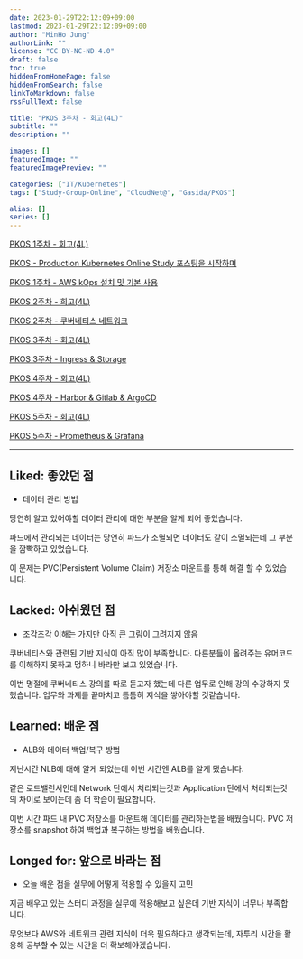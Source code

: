```yaml
---
date: 2023-01-29T22:12:09+09:00
lastmod: 2023-01-29T22:12:09+09:00
author: "MinHo Jung"
authorLink: ""
license: "CC BY-NC-ND 4.0"
draft: false
toc: true
hiddenFromHomePage: false
hiddenFromSearch: false
linkToMarkdown: false
rssFullText: false

title: "PKOS 3주차 - 회고(4L)"
subtitle: ""
description: ""

images: []
featuredImage: ""
featuredImagePreview: ""

categories: ["IT/Kubernetes"]
tags: ["Study-Group-Online", "CloudNet@", "Gasida/PKOS"]

alias: []
series: []
---
```


[PKOS 1주차 - 회고(4L)](../pkos_w1_4l)

[PKOS - Production Kubernetes Online Study 포스팅을 시작하며](../pkos_intro)

[PKOS 1주차 - AWS kOps 설치 및 기본 사용](../pkos_w1_hands-on)

[PKOS 2주차 - 회고(4L)](../pkos_w2_4l)

[PKOS 2주차 - 쿠버네티스 네트워크](../pkos_w2_hands-on)

[PKOS 3주차 - 회고(4L)](../pkos_w3_4l)

[PKOS 3주차 - Ingress & Storage](../pkos_w3_hands-on)

[PKOS 4주차 - 회고(4L)](../pkos_w4_4l)

[PKOS 4주차 - Harbor & Gitlab & ArgoCD](../pkos_w4_hands-on)

[PKOS 5주차 - 회고(4L)](../pkos_w5_4l)

[PKOS 5주차 - Prometheus & Grafana](../pkos_w5_hands-on)

---

## Liked: 좋았던 점

-   데이터 관리 방법

당연히 알고 있어야할 데이터 관리에 대한 부분을 알게 되어 좋았습니다.

파드에서 관리되는 데이터는 당연히 파드가 소멸되면 데이터도 같이 소멸되는데 그 부분을 깜빡하고 있었습니다.

이 문제는 PVC(Persistent Volume Claim) 저장소 마운트를 통해 해결 할 수 있었습니다.

## Lacked: 아쉬웠던 점

-   조각조각 이해는 가지만 아직 큰 그림이 그려지지 않음

쿠버네티스와 관련된 기반 지식이 아직 많이 부족합니다. 다른분들이 올려주는 유머코드를 이해하지 못하고 멍하니 바라만 보고 있었습니다.

이번 명절에 쿠버네티스 강의를 따로 듣고자 했는데 다른 업무로 인해 강의 수강하지 못했습니다. 업무와 과제를 끝마치고 틈틈히 지식을 쌓아야할 것같습니다.

## Learned: 배운 점

-   ALB와 데이터 백업/복구 방법

지난시간 NLB에 대해 알게 되었는데 이번 시간엔 ALB를 알게 됐습니다.

같은 로드밸런서인데 Network 단에서 처리되는것과 Application 단에서 처리되는것의 차이로 보이는데 좀 더 학습이 필요합니다.

이번 시간 파드 내 PVC 저장소를 마운트해 데이터를 관리하는법을 배웠습니다. PVC 저장소를 snapshot 하여 백업과 복구하는 방법을 배웠습니다.

## Longed for: 앞으로 바라는 점

-   오늘 배운 점을 실무에 어떻게 적용할 수 있을지 고민

지금 배우고 있는 스터디 과정을 실무에 적용해보고 싶은데 기반 지식이 너무나 부족합니다.

무엇보다 AWS와 네트워크 관련 지식이 더욱 필요하다고 생각되는데, 자투리 시간을 활용해 공부할 수 있는 시간을 더 확보해야겠습니다.

